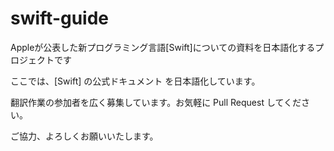 swift-guide
===========

Appleが公表した新プログラミング言語[Swift]についての資料を日本語化するプロジェクトです

ここでは、[Swift] の公式ドキュメント を日本語化しています。

翻訳作業の参加者を広く募集しています。お気軽に Pull Request してください。

ご協力、よろしくお願いいたします。
